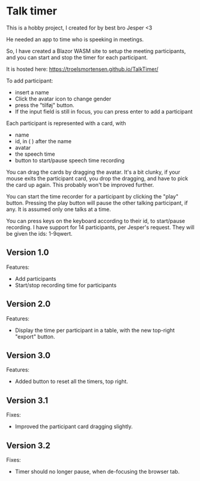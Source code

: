 # Talk timer

This is a hobby project, I created for by best bro Jesper <3

He needed an app to time who is speeking in meetings.

So, I have created a Blazor WASM site to setup the meeting participants, and you can start and stop the timer for each participant.

It is hosted here: https://troelsmortensen.github.io/TalkTimer/

To add participant:
* insert a name
* Click the avatar icon to change gender
* press the "tilføj" button.
* If the input field is still in focus, you can press enter to add a participant

Each participant is represented with a card, with
* name
* id, in ( ) after the name
* avatar
* the speech time
* button to start/pause speech time recording

You can drag the cards by dragging the avatar. It's a bit clunky, if your mouse exits the participant card, you drop the dragging, and have to pick the card up again. This probably won't be improved further.

You can start the time recorder for a participant by clicking the "play" button. Pressing the play button will pause the other talking participant, if any. It is assumed only one talks at a time.

You can press keys on the keyboard according to their id, to start/pause recording. I have support for 14 participants, per Jesper's request. They will be given the ids: 1-9qwert.


## Version 1.0
Features:
* Add participants
* Start/stop recording time for participants

## Version 2.0
Features:
* Display the time per participant in a table, with the new top-right "export" button.

## Version 3.0
Features:
* Added button to reset all the timers, top right.

## Version 3.1
Fixes:
* Improved the participant card dragging slightly.

## Version 3.2
Fixes:
* Timer should no longer pause, when de-focusing the browser tab.